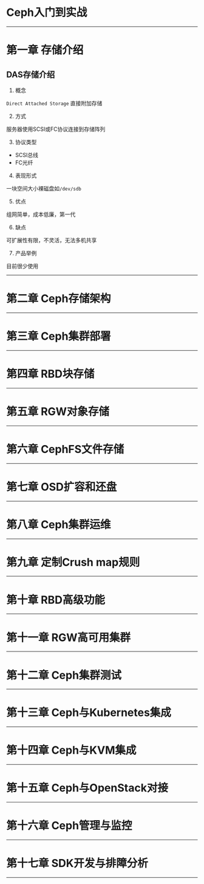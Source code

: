 # Ceph入门到实战
---
# 第一章 存储介绍

## DAS存储介绍

1. 概念

`Direct Attached Storage` 直接附加存储

2. 方式

服务器使用SCSI或FC协议连接到存储阵列

3. 协议类型

- SCSI总线
- FC光纤

4. 表现形式

一块空间大小裸磁盘如`/dev/sdb`

5. 优点

组网简单，成本低廉，第一代

6. 缺点

可扩展性有限，不灵活，无法多机共享

7. 产品举例

目前很少使用

---
# 第二章 Ceph存储架构
---
# 第三章 Ceph集群部署
---
# 第四章 RBD块存储
---
# 第五章 RGW对象存储
---
# 第六章 CephFS文件存储
---
# 第七章 OSD扩容和还盘
---
# 第八章 Ceph集群运维
---
# 第九章 定制Crush map规则
---
# 第十章 RBD高级功能
---
# 第十一章 RGW高可用集群
---
# 第十二章 Ceph集群测试
---
# 第十三章 Ceph与Kubernetes集成
---
# 第十四章 Ceph与KVM集成
---
# 第十五章 Ceph与OpenStack对接
---
# 第十六章 Ceph管理与监控
---
# 第十七章 SDK开发与排障分析
---